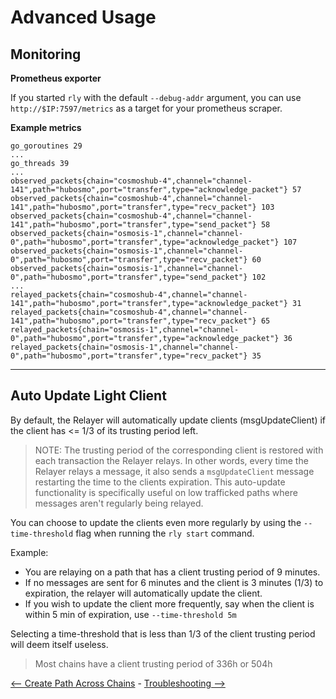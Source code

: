 # Advanced Usage

## Monitoring

**Prometheus exporter**

If you started `rly` with the default `--debug-addr` argument,
you can use `http://$IP:7597/metrics` as a target for your prometheus scraper.

**Example metrics**

```
go_goroutines 29
...
go_threads 39
...
observed_packets{chain="cosmoshub-4",channel="channel-141",path="hubosmo",port="transfer",type="acknowledge_packet"} 57
observed_packets{chain="cosmoshub-4",channel="channel-141",path="hubosmo",port="transfer",type="recv_packet"} 103
observed_packets{chain="cosmoshub-4",channel="channel-141",path="hubosmo",port="transfer",type="send_packet"} 58
observed_packets{chain="osmosis-1",channel="channel-0",path="hubosmo",port="transfer",type="acknowledge_packet"} 107
observed_packets{chain="osmosis-1",channel="channel-0",path="hubosmo",port="transfer",type="recv_packet"} 60
observed_packets{chain="osmosis-1",channel="channel-0",path="hubosmo",port="transfer",type="send_packet"} 102
...
relayed_packets{chain="cosmoshub-4",channel="channel-141",path="hubosmo",port="transfer",type="acknowledge_packet"} 31
relayed_packets{chain="cosmoshub-4",channel="channel-141",path="hubosmo",port="transfer",type="recv_packet"} 65
relayed_packets{chain="osmosis-1",channel="channel-0",path="hubosmo",port="transfer",type="acknowledge_packet"} 36
relayed_packets{chain="osmosis-1",channel="channel-0",path="hubosmo",port="transfer",type="recv_packet"} 35
```

---

## Auto Update Light Client

By default, the Relayer will automatically update clients (msgUpdateClient) if the client has <= 1/3 of its trusting period left. 

> NOTE: The trusting period of the corresponding client is restored with each transaction the Relayer relays. In other words, every time the Relayer relays a message, it also sends a `msgUpdateClient` message restarting the time to the clients expiration. 
> This auto-update functionality is specifically useful on low trafficked paths where messages aren't regularly being relayed.


You can choose to update the clients even more regularly by using the `--time-threshold` flag when running the `rly start` command.

Example:

- You are relaying on a path that has a client trusting period of 9 minutes.
- If no messages are sent for 6 minutes and the client is 3 minutes (1/3) to expiration, the relayer will automatically update the client.
- If you wish to update the client more frequently, say when the client is within 5 min of expiration, use `--time-threshold 5m`

Selecting a time-threshold that is less than 1/3 of the client trusting period will deem itself useless.

> Most chains have a client trusting period of 336h or 504h


[<-- Create Path Across Chains](create-path-across-chain.md) - [Troubleshooting -->](./troubleshooting.md)